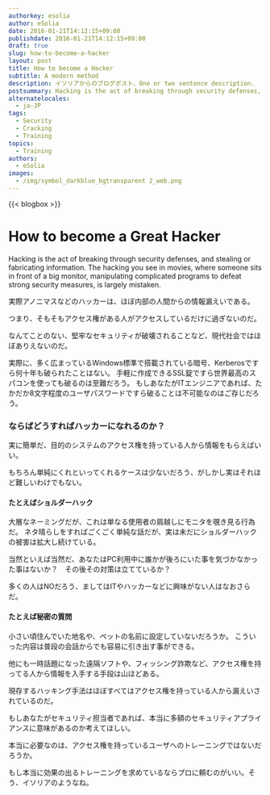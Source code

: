 ```yaml
---
authorkey: esolia
author: eSolia
date: 2016-01-21T14:12:15+09:00
publishdate: 2016-01-21T14:12:15+09:00
draft: true
slug: how-to-become-a-hacker
layout: post
title: How to become a Hacker
subtitle: A modern method
description: イソリアからのブログポスト、One or two sentence description.
postsummary: Hacking is the act of breaking through security defenses, and stealing or altering information. The hacking you see in movies, where someone sits in front of a big monitor, manipulating complicated programs to defeat strong security measures, is largely mistaken.
alternatelocales:
  - ja-JP
tags:
  - Security
  - Cracking
  - Training
topics:
  - Training
authors:
  - eSolia
images:
  - /img/symbol_darkblue_bgtransparent 2_web.png
---
```


{{< blogbox >}}

# How to become a Great Hacker

Hacking is the act of breaking through security defenses, and stealing or fabricating information. The hacking you see in movies, where someone sits in front of a big monitor, manipulating complicated programs to defeat strong security measures, is largely mistaken.

実際アノニマスなどのハッカーは、ほぼ内部の人間からの情報漏えいである。

つまり、そもそもアクセス権がある人がアクセスしているだけに過ぎないのだ。

なんてことのない、堅牢なセキュリティが破壊されることなど、現代社会ではほぼありえないのだ。

実際に、多く広まっているWindows標準で搭載されている暗号、Kerberosですら何十年も破られたことはない。
手軽に作成できるSSL錠ですら世界最高のスパコンを使っても破るのは至難だろう。
もしあなたがITエンジニアであれば、たかだか8文字程度のユーザパスワードですら破ることは不可能なのはご存じだろう。

### ならばどうすればハッカーになれるのか？

実に簡単だ、目的のシステムのアクセス権を持っている人から情報をもらえばいい。

もちろん単純にくれといってくれるケースは少ないだろう、がしかし実はそれほど難しいわけでもない。

#### たとえばショルダーハック  

大層なネーミングだが、これは単なる使用者の肩越しにモニタを覗き見る行為だ。
ネタ晴らしをすればごくごく単純な話だが、実は未だにショルダーハックの被害は拡大し続けている。

当然といえば当然だ、あなたはPC利用中に誰かが後ろにいた事を気づかなかった事はないか？　その後その対策は立てているか？

多くの人はNOだろう、ましてはITやハッカーなどに興味がない人はなおさらだ。

#### たとえば秘密の質問  

小さい頃住んでいた地名や、ペットの名前に設定していないだろうか。
こういった内容は普段の会話からでも容易に引き出す事ができる。

他にも一時話題になった遠隔ソフトや、フィッシング詐欺など、アクセス権を持ってる人から情報を入手する手段は山ほどある。

現存するハッキング手法はほぼすべてはアクセス権を持っている人から漏えいされているのだ。

もしあなたがセキュリティ担当者であれば、本当に多額のセキュリティアプライアンスに意味があるのか考えてほしい。

本当に必要なのは、アクセス権を持っているユーザへのトレーニングではないだろうか。

もし本当に効果の出るトレーニングを求めているならプロに頼むのがいい。そう、イソリアのようなね。

